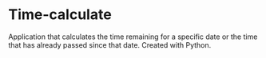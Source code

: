 # Time-calculate
Application that calculates the time remaining for a specific date or the time that has already passed since that date. Created with Python.
